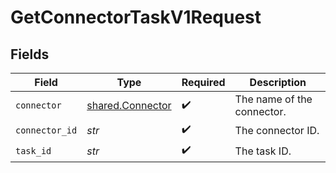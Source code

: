 # GetConnectorTaskV1Request


## Fields

| Field                                                | Type                                                 | Required                                             | Description                                          |
| ---------------------------------------------------- | ---------------------------------------------------- | ---------------------------------------------------- | ---------------------------------------------------- |
| `connector`                                          | [shared.Connector](../../models/shared/connector.md) | :heavy_check_mark:                                   | The name of the connector.                           |
| `connector_id`                                       | *str*                                                | :heavy_check_mark:                                   | The connector ID.                                    |
| `task_id`                                            | *str*                                                | :heavy_check_mark:                                   | The task ID.                                         |